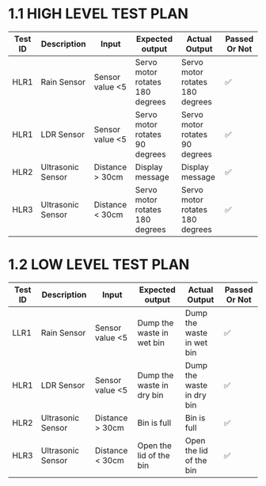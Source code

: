 # 1.1 HIGH LEVEL TEST PLAN

| Test ID | Description | Input | Expected output | Actual Output | Passed Or Not |
| --- | --- | --- | --- | --- | --- |
| HLR1 | Rain Sensor | Sensor value <5  | Servo motor rotates 180 degrees| Servo motor rotates 180 degrees | ✅ |
| HLR1 | LDR Sensor | Sensor value <5 | Servo motor rotates 90 degrees | Servo motor rotates 90 degrees | ✅ |
| HLR2 | Ultrasonic Sensor | Distance > 30cm | Display message | Display message | ✅ |
| HLR3 | Ultrasonic Sensor | Distance < 30cm |  Servo motor rotates 180 degrees |  Servo motor rotates 180 degrees | ✅ |

# 1.2 LOW LEVEL TEST PLAN
| Test ID | Description | Input | Expected output | Actual Output | Passed Or Not |
| --- | --- | --- | --- | --- | --- |
| LLR1 | Rain Sensor | Sensor value <5  | Dump the waste in wet bin| Dump the waste in wet bin | ✅ |
| HLR1 | LDR Sensor | Sensor value <5 | Dump the waste in dry bin | Dump the waste in dry bin | ✅ |
| HLR2 | Ultrasonic Sensor | Distance > 30cm | Bin is full | Bin is full | ✅ |
| HLR3 | Ultrasonic Sensor | Distance < 30cm |  Open the lid of the bin|  Open the lid of the bin | ✅ |




